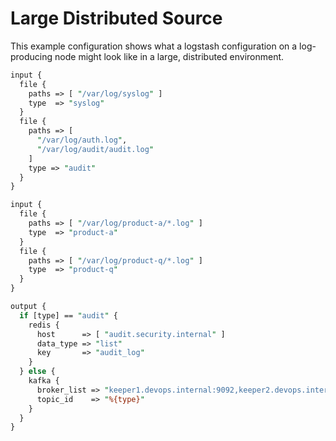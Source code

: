 # Large Distributed Source
This example configuration shows what a logstash configuration on a log-producing
node might look like in a large, distributed environment.

```perl
input {
  file {
    paths => [ "/var/log/syslog" ]
    type  => "syslog"
  }
  file {
    paths => [
      "/var/log/auth.log",
      "/var/log/audit/audit.log"
    ]
    type => "audit"
  }
}

input {
  file {
    paths => [ "/var/log/product-a/*.log" ]
    type  => "product-a"
  }
  file {
    paths => [ "/var/log/product-q/*.log" ]
    type  => "product-q"
  }
}

output {
  if [type] == "audit" {
    redis {
      host      => [ "audit.security.internal" ]
      data_type => "list"
      key       => "audit_log"
    }
  } else {
    kafka {
      broker_list => "keeper1.devops.internal:9092,keeper2.devops.internal:9092"
      topic_id    => "%{type}"
    }
  }
}
```    

